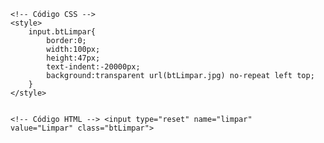 <Code language='html'>
&lt;!-- Código CSS --&gt;
&lt;style&gt;
    input.btLimpar{
        border:0;
        width:100px;
        height:47px;
        text-indent:-20000px;
        background:transparent url(btLimpar.jpg) no-repeat left top;
    }
&lt;/style&gt;

&lt;!-- Código HTML --&gt;
&lt;input type="reset" name="limpar" value="Limpar" class="btLimpar"&gt;
</Code>
